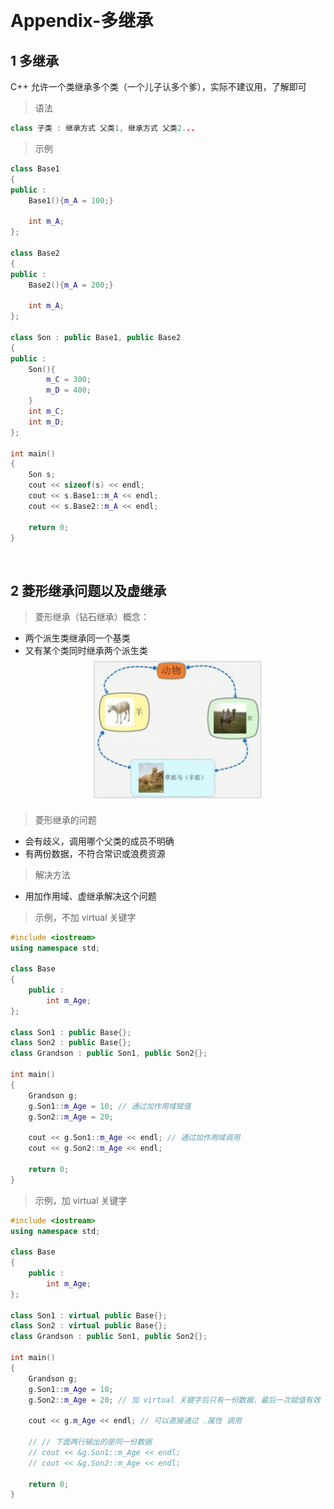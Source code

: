 

&emsp;
# Appendix-多继承
## 1 多继承
C++ 允许一个类继承多个类（一个儿子认多个爹），实际不建议用，了解即可
>语法
```c++
class 子类 : 继承方式 父类1, 继承方式 父类2...
```

>示例
```c++
class Base1
{
public :
    Base1(){m_A = 100;}

    int m_A;
};

class Base2
{
public :
    Base2(){m_A = 200;}

    int m_A;
};

class Son : public Base1, public Base2
{
public :
    Son(){
        m_C = 300;
        m_D = 400;
    }
    int m_C;
    int m_D;
};

int main()
{
    Son s;
    cout << sizeof(s) << endl;
    cout << s.Base1::m_A << endl;
    cout << s.Base2::m_A << endl;

    return 0;
}
```


&emsp;
## 2 菱形继承问题以及虚继承

>菱形继承（钻石继承）概念：
- 两个派生类继承同一个基类
- 又有某个类同时继承两个派生类
![](images/WX20210728-184204@2x.png)

>菱形继承的问题
- 会有歧义，调用哪个父类的成员不明确
- 有两份数据，不符合常识或浪费资源

>解决方法
- 用加作用域、虚继承解决这个问题

>示例，不加 virtual 关键字
```c++
#include <iostream>
using namespace std;

class Base
{
    public :
        int m_Age;
};

class Son1 : public Base{};
class Son2 : public Base{};
class Grandson : public Son1, public Son2{};

int main()
{
    Grandson g;
    g.Son1::m_Age = 10; // 通过加作用域赋值
    g.Son2::m_Age = 20; 

    cout << g.Son1::m_Age << endl; // 通过加作用域调用
    cout << g.Son2::m_Age << endl;
    
    return 0;
}
```
>示例，加 virtual 关键字
```c++
#include <iostream>
using namespace std;

class Base
{
    public :
        int m_Age;
};

class Son1 : virtual public Base{};
class Son2 : virtual public Base{};
class Grandson : public Son1, public Son2{};

int main()
{
    Grandson g;
    g.Son1::m_Age = 10; 
    g.Son2::m_Age = 20; // 加 virtual 关键字后只有一份数据，最后一次赋值有效

    cout << g.m_Age << endl; // 可以直接通过 .属性 调用

    // // 下面两行输出的是同一份数据   
    // cout << &g.Son1::m_Age << endl; 
    // cout << &g.Son2::m_Age << endl;
    
    return 0;
}
```
